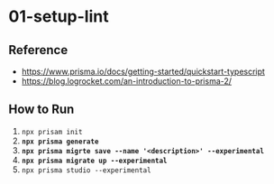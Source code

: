 # 01-setup-lint

## Reference

- <https://www.prisma.io/docs/getting-started/quickstart-typescript>
- <https://blog.logrocket.com/an-introduction-to-prisma-2/>

## How to Run

1. `npx prisam init`
2. **`npx prisma generate`**
3. **`npx prisma migrte save --name '<description>' --experimental`**
4. **`npx prisma migrate up --experimental`**
5. `npx prisma studio --experimental`
